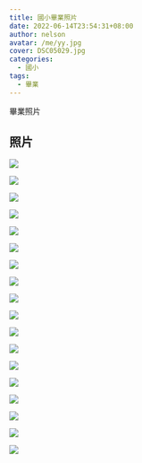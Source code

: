 ```yaml
---
title: 國小畢業照片
date: 2022-06-14T23:54:31+08:00
author: nelson
avatar: /me/yy.jpg
cover: DSC05029.jpg
categories:
  - 國小
tags:
  - 畢業
---
```


畢業照片

<!--more-->

## 照片
![](DSC05023.jpg)

![](DSC05024.jpg)

![](DSC05025.jpg)

![](DSC05028.jpg)

![](DSC05029.jpg)

![](DSC05030.jpg)

![](DSC05032.jpg)

![](DSC05033.jpg)

![](DSC05034.jpg)

![](DSC05035.jpg)

![](DSC05036.jpg)

![](DSC05037.jpg)

![](DSC05038.jpg)

![](DSC05039.jpg)

![](DSC05040.jpg)

![](DSC05042.jpg)

![](DSC05043.jpg)

![](DSC05022.jpg)
